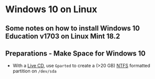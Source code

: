 # Windows 10 on Linux
## Some notes on how to install Windows 10 Education v1703 on Linux Mint 18.2

## Preparations - Make Space for Windows 10
* With a [Live CD](https://en.wikipedia.org/wiki/Live_CD), use `Gparted` to create a (>20 GB) [NTFS](https://en.wikipedia.org/wiki/NTFS) formatted partition on `/dev/sda`
